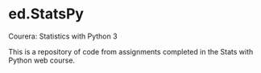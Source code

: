 # ed.StatsPy
Courera: Statistics with Python 3

This is a repository of code from assignments completed in the Stats with Python web course.

